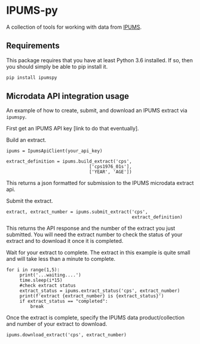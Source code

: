 # IPUMS-py

A collection of tools for working with data from [IPUMS](https://ipums.org).

## Requirements

This package requires that you have at least Python 3.6 installed. If so, then you should
simply be able to pip install it.

```bash
pip install ipumspy
```

## Microdata API integration usage

An example of how to create, submit, and download an IPUMS extract via `ipumspy`.

First get an IPUMS API key [link to do that eventually].

Build an extract.

```
ipums = IpumsApiClient(your_api_key)

extract_definition = ipums.build_extract('cps', 
                               ['cps1976_01s'],
                               ['YEAR', 'AGE'])
```
This returns a json formatted for submission to the IPUMS microdata extract api.

Submit the extract.

```
extract, extract_number = ipums.submit_extract('cps', 
                                               extract_definition)
```
This returns the API response and the number of the extract you just submitted. You will need the extract number to check the status of your extract and to download it once it is completed.

Wait for your extract to complete. The extract in this example is quite small and will
take less than a minute to complete.

```
for i in range(1,5):
     print('...waiting....')
     time.sleep(i*15)
     #check extract status
     extract_status = ipums.extract_status('cps', extract_number)
     print(f'extract {extract_number} is {extract_status}')
     if extract_status == "completed":
         break
```

Once the extract is complete, specify the IPUMS data product/collection and number of your extract to download.

```
ipums.download_extract('cps', extract_number)
```
